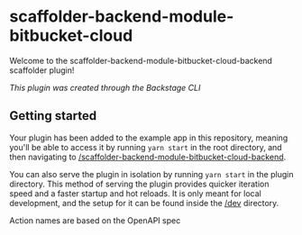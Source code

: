 # scaffolder-backend-module-bitbucket-cloud

Welcome to the scaffolder-backend-module-bitbucket-cloud-backend scaffolder plugin!

_This plugin was created through the Backstage CLI_

## Getting started

Your plugin has been added to the example app in this repository, meaning you'll be able to access it by running `yarn
start` in the root directory, and then navigating to [/scaffolder-backend-module-bitbucket-cloud-backend](http://localhost:3000/scaffolder-backend-module-bitbucket-cloud-backend).

You can also serve the plugin in isolation by running `yarn start` in the plugin directory.
This method of serving the plugin provides quicker iteration speed and a faster startup and hot reloads.
It is only meant for local development, and the setup for it can be found inside the [/dev](/dev) directory.

Action names are based on the OpenAPI spec
